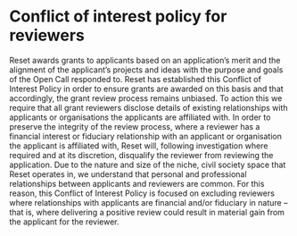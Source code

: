 # Conflict of interest policy for reviewers

Reset awards grants to applicants based on an application’s merit and the alignment of the applicant’s projects and ideas with the purpose and goals of the Open Call responded to.  Reset has established this Conflict of Interest Policy in order to ensure grants are awarded on this basis and that accordingly, the grant review process remains unbiased. To action this we require that all grant reviewers disclose details of existing relationships with applicants or organisations the applicants are affiliated with. In order to preserve the integrity of the review process, where a reviewer has a financial interest or fiduciary relationship with an applicant or organisation the applicant is affiliated with, Reset will, following investigation where required and at its discretion, disqualify the reviewer from reviewing the application. Due to the nature and size of the niche, civil society space that Reset operates in, we understand that personal and professional relationships between applicants and reviewers are common. For this reason, this Conflict of Interest Policy is focused on excluding reviewers where relationships with applicants are financial and/or fiduciary in nature – that is, where delivering a positive review could result in material gain from the applicant for the reviewer.


